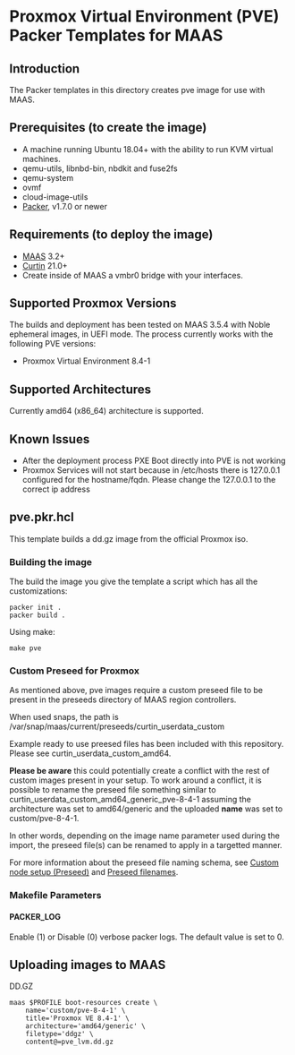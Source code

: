 # Proxmox Virtual Environment (PVE) Packer Templates for MAAS

## Introduction

The Packer templates in this directory creates pve image for use with MAAS.

## Prerequisites (to create the image)

* A machine running Ubuntu 18.04+ with the ability to run KVM virtual machines.
* qemu-utils, libnbd-bin, nbdkit and fuse2fs
* qemu-system
* ovmf
* cloud-image-utils
* [Packer](https://www.packer.io/intro/getting-started/install.html), v1.7.0 or newer

## Requirements (to deploy the image)

* [MAAS](https://maas.io) 3.2+
* [Curtin](https://launchpad.net/curtin) 21.0+
* Create inside of MAAS a vmbr0 bridge with your interfaces. 

## Supported Proxmox Versions

The builds and deployment has been tested on MAAS 3.5.4 with Noble ephemeral images,
in UEFI mode. The process currently works with the following PVE versions:

* Proxmox Virtual Environment 8.4-1

## Supported Architectures

Currently amd64 (x86_64) architecture is supported.

## Known Issues

* After the deployment process PXE Boot directly into PVE is not working
* Proxmox Services will not start because in /etc/hosts there is 127.0.0.1 configured for the hostname/fqdn. Please change the 127.0.0.1 to the correct ip address

## pve.pkr.hcl

This template builds a dd.gz image from the official Proxmox iso.

### Building the image

The build the image you give the template a script which has all the
customizations:

```shell
packer init .
packer build .
```

Using make:

```shell
make pve
```

### Custom Preseed for Proxmox

As mentioned above, pve images require a custom preseed file to be present in the
preseeds directory of MAAS region controllers. 

When used snaps, the path is /var/snap/maas/current/preseeds/curtin_userdata_custom

Example ready to use preesed files has been included with this repository. Please
see curtin_userdata_custom_amd64.

**Please be aware** this could potentially create a conflict with the rest of custom
images present in your setup. To work around a conflict, it is possible to rename the
preseed file something similar to curtin_userdata_custom_amd64_generic_pve-8-4-1 assuming
the architecture was set to amd64/generic and the uploaded **name** was set to custom/pve-8-4-1.

In other words, depending on the image name parameter used during the import, the preseed
file(s) can be renamed to apply in a targetted manner.

For more information about the preseed file naming schema, see
[Custom node setup (Preseed)](https://github.com/CanonicalLtd/maas-docs/blob/master/en/nodes-custom.md) and
[Preseed filenames](https://github.com/canonical/maas/blob/master/src/maasserver/preseed.py#L756).

### Makefile Parameters

#### PACKER_LOG

Enable (1) or Disable (0) verbose packer logs. The default value is set to 0.

## Uploading images to MAAS

DD.GZ

```shell
maas $PROFILE boot-resources create \
    name='custom/pve-8-4-1' \
    title='Proxmox VE 8.4-1' \
    architecture='amd64/generic' \
    filetype='ddgz' \
    content@=pve_lvm.dd.gz
```